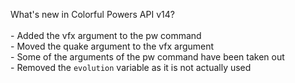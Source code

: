 What's new in Colorful Powers API v14?<br />
<br />- Added the vfx argument to the pw command
<br />- Moved the quake argument to the vfx argument
<br />- Some of the arguments of the pw command have been taken out
<br />- Removed the ``evolution`` variable as it is not actually used